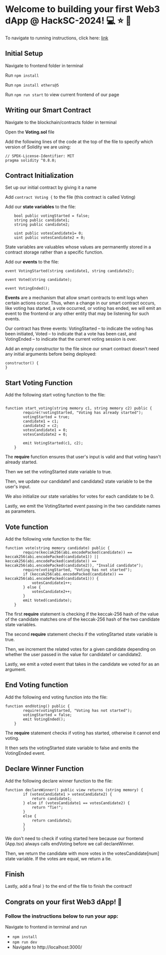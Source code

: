 # Welcome to building your first Web3 dApp @ HackSC-2024! 💻 ⭐️ 🥳

To navigate to running instructions, click here: [link](#follow-the-instructions-below-to-run-your-app)


## Initial Setup 
Navigate to frontend folder in terminal

Run `npm install`

Run `npm install ethers@5`

Run `npm run start` to view current frontend of our page

## Writing our Smart Contract
 
 Navigate to the blockchain/contracts folder in terminal

 Open the **Voting.sol** file

 Add the following lines of the code at the top of the file to specify which version of Solidity we are using:

```solidity
// SPDX-License-Identifier: MIT
pragma solidity ^0.8.0;
```


## Contract Initialization

Set up our initial contract by giving it a name

Add `contract Voting {` to the file (this contract is called Voting)

Add our **state variables** to the file: 

```solidity 
    bool public votingStarted = false;
    string public candidate1;
    string public candidate2;

    uint public votesCandidate1= 0;
    uint public votesCandidate2 = 0;
```

State variables are valuables whose values are permanently stored in a contract storage rather than a specific function.


Add our **events** to the file:

```solidity
event VotingStarted(string candidate1, string candidate2);

event Voted(string candidate);

event VotingEnded();
```

**Events** are a mechanism that allow smart contracts to emit logs when certain actions occur. Thus, when a change in our smart contract occurs, like voting has started, a vote occurred, or voting has ended, we will emit an event to the frontend or any other entity that may be listening for such events.

Our contract has three events: VotingStarted – to indicate the voting has been initiated, Voted – to indicate that a vote has been cast, and VotingEnded – to indicate that the current voting session is over. 


Add an empty constructor to the file since our smart contract doesn't need any initial arguments before being deployed: 

```solidity
constructor() {
}
```

## Start Voting Function
Add the following start voting function to the file:

```solidity

function start_voting(string memory c1, string memory c2) public {
        require(!votingStarted, "Voting has already started");
        votingStarted = true;
        candidate1 = c1;
        candidate2 = c2;
        votesCandidate1 = 0;
        votesCandidate2 = 0;

        emit VotingStarted(c1, c2);
    }

```

The **require** function ensures that user's input is valid and that voting hasn't already started.

Then we set the votingStarted state variable to true.

Then, we update our candidate1 and candidate2 state variable to be the user's input.

We also initialize our state variables for votes for each candidate to be 0.

Lastly, we emit the VotingStarted event passing in the two candidate names as parameters.


## Vote function

Add the following vote function to the file:

```solidity
function vote(string memory candidate) public {
        require(keccak256(abi.encodePacked(candidate)) == keccak256(abi.encodePacked(candidate1)) || keccak256(abi.encodePacked(candidate)) == keccak256(abi.encodePacked(candidate2)), "Invalid candidate");
        require(votingStarted, "Voting has not started");
        if (keccak256(abi.encodePacked(candidate)) == keccak256(abi.encodePacked(candidate1))) {
            votesCandidate1++;
        } else {
            votesCandidate2++;
        }
        emit Voted(candidate);
    }
```

The first **require** statement is checking if the keccak-256 hash of the value of the candidate matches one of the keccak-256 hash of the two candidate state variables.

The second **require** statement checks if the votingStarted state variable is true.

Then, we increment the related votes for a given candidate depending on whether the user passed in the value for candidate1 or candidate2. 

Lastly, we emit a voted event that takes in the candidate we voted for as an argument.


## End Voting function

Add the following end voting function into the file:

```solidity
function endVoting() public {
        require(votingStarted, "Voting has not started");
        votingStarted = false;
        emit VotingEnded();
    }
```

The **require** statement checks if voting has started, otherwise it cannot end voting.

It then sets the votingStarted state variable to false and emits the VotingEnded event.

## Declare Winner Function

Add the following declare winner function to the file:

```solidity
function declareWinner() public view returns (string memory) {
        if (votesCandidate1 > votesCandidate2) {
            return candidate1;
        } else if (votesCandidate1 == votesCandidate2) {
            return "Tie!";
        }
        else {
            return candidate2;
        }
        }

```

We don't need to check if voting started here because our frontend (App.tsx) always calls endVoting before we call declareWinner.

Then, we return the candidate with more votes in the votesCandidate[num] state variable. If the votes are equal, we return a tie.


## Finish

Lastly, add a final `}` to the end of the file to finish the contract!

## Congrats on your first Web3 dApp! 🥳

### Follow the instructions below to run your app:
Navigate to frontend in terminal and run 
- `npm install` 
- `npm run dev`
- Navigate to http://localhost:3000/


















